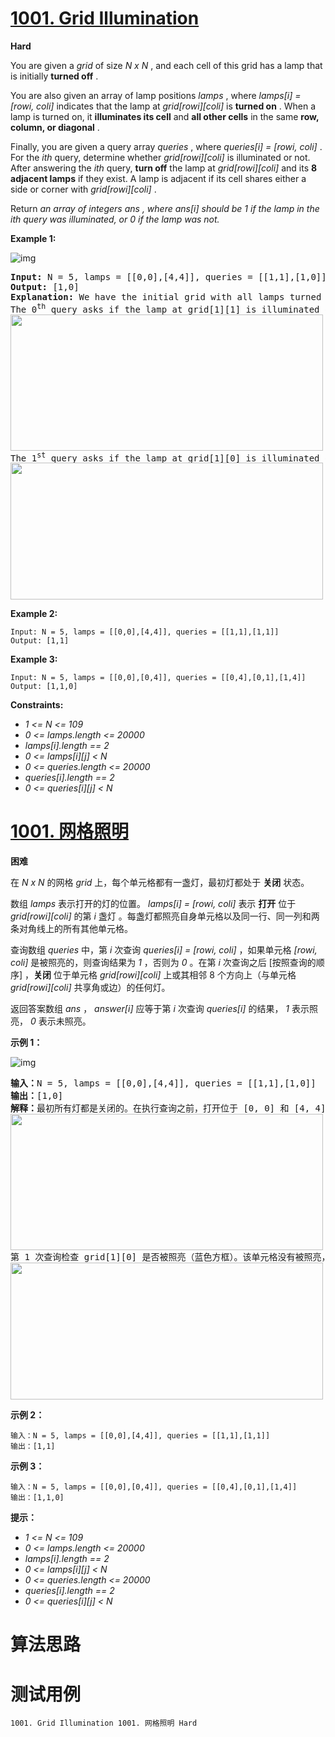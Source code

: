 # [1001. Grid Illumination][enTitle]

**Hard**

You are given a  *grid*  of size  *N x N* , and each cell of this grid has a lamp that is initially **turned off** .

You are also given an array of lamp positions  *lamps* , where  *lamps[i] = [rowi, coli]*  indicates that the lamp at  *grid[rowi][coli]*  is **turned on** . When a lamp is turned on, it **illuminates its cell**  and **all other cells**  in the same **row, column, or diagonal** .

Finally, you are given a query array  *queries* , where  *queries[i] = [rowi, coli]* . For the  *ith*  query, determine whether  *grid[rowi][coli]*  is illuminated or not. After answering the  *ith*  query, **turn off**  the lamp at  *grid[rowi][coli]*  and its **8 adjacent lamps**  if they exist. A lamp is adjacent if its cell shares either a side or corner with  *grid[rowi][coli]* .

Return  *an array of integers*  *ans*  *,*  *where*  *ans[i]*  *should be*  *1*  *if the lamp in the*  *ith*  *query was illuminated, or*  *0*  *if the lamp was not.* 



**Example 1:** 

![img](https://assets.leetcode.com/uploads/2020/08/19/illu_1.jpg)


<pre><strong>Input:</strong> N = 5, lamps = [[0,0],[4,4]], queries = [[1,1],[1,0]]
<strong>Output:</strong> [1,0]
<strong>Explanation:</strong> We have the initial grid with all lamps turned off. In the above picture we see the grid after turning on the lamp at grid[0][0] then turning on the lamp at grid[4][4].
The 0<sup>th</sup> query asks if the lamp at grid[1][1] is illuminated or not (the blue square). It is illuminated, so set ans[0] = 1. Then, we turn off all lamps in the red square.
<img alt="" src="https://assets.leetcode.com/uploads/2020/08/19/illu_step1.jpg" style="width: 500px; height: 218px;">
The 1<sup>st</sup> query asks if the lamp at grid[1][0] is illuminated or not (the blue square). It is not illuminated, so set ans[1] = 0. Then, we turn off all lamps in the red rectangle.
<img alt="" src="https://assets.leetcode.com/uploads/2020/08/19/illu_step2.jpg" style="width: 500px; height: 219px;">
</pre>

**Example 2:** 

```
Input: N = 5, lamps = [[0,0],[4,4]], queries = [[1,1],[1,1]]
Output: [1,1]

```

**Example 3:** 

```
Input: N = 5, lamps = [[0,0],[0,4]], queries = [[0,4],[0,1],[1,4]]
Output: [1,1,0]

```



**Constraints:** 

-  *1 <= N <= 109*  
-  *0 <= lamps.length <= 20000*  
-  *lamps[i].length == 2*  
-  *0 <= lamps[i][j] < N*  
-  *0 <= queries.length <= 20000*  
-  *queries[i].length == 2*  
-  *0 <= queries[i][j] < N* 


# [1001. 网格照明][cnTitle]

**困难**

在  *N x N*  的网格  *grid*  上，每个单元格都有一盏灯，最初灯都处于 **关闭**  状态。

数组  *lamps*  表示打开的灯的位置。 *lamps[i] = [rowi, coli]*  表示 **打开**  位于  *grid[rowi][coli]*  的第  *i*  盏灯 。每盏灯都照亮自身单元格以及同一行、同一列和两条对角线上的所有其他单元格。

查询数组  *queries*  中，第  *i*  次查询  *queries[i] = [rowi, coli]* ，如果单元格  *[rowi, coli]*  是被照亮的，则查询结果为  *1*  ，否则为  *0*  。在第  *i*  次查询之后 [按照查询的顺序] ，**关闭**  位于单元格  *grid[rowi][coli]*  上或其相邻 8 个方向上（与单元格  *grid[rowi][coli]*  共享角或边）的任何灯。

返回答案数组  *ans*  ，  *answer[i]*  应等于第  *i*  次查询  *queries[i]*  的结果， *1*  表示照亮， *0*  表示未照亮。



**示例 1：** 

![img](https://assets.leetcode.com/uploads/2020/08/19/illu_1.jpg)


<pre><strong>输入：</strong>N = 5, lamps = [[0,0],[4,4]], queries = [[1,1],[1,0]]
<strong>输出：</strong>[1,0]
<strong>解释：</strong>最初所有灯都是关闭的。在执行查询之前，打开位于 [0, 0] 和 [4, 4] 的灯。第 0 次查询检查 grid[1][1] 是否被照亮（蓝色方框）。该单元格被照亮，所以 ans[0] = 1 。然后，关闭红色方框中的所有灯。
<img style="width: 500px; height: 218px;" src="https://assets.leetcode.com/uploads/2020/08/19/illu_step1.jpg" alt="">
第 1 次查询检查 grid[1][0] 是否被照亮（蓝色方框）。该单元格没有被照亮，所以 ans[1] = 0 。然后，关闭红色矩形中的所有灯。
<img style="width: 500px; height: 219px;" src="https://assets.leetcode.com/uploads/2020/08/19/illu_step2.jpg" alt="">
</pre>

**示例 2：** 

```
输入：N = 5, lamps = [[0,0],[4,4]], queries = [[1,1],[1,1]]
输出：[1,1]

```

**示例 3：** 

```
输入：N = 5, lamps = [[0,0],[0,4]], queries = [[0,4],[0,1],[1,4]]
输出：[1,1,0]

```



**提示：** 

-  *1 <= N <= 109*  
-  *0 <= lamps.length <= 20000*  
-  *lamps[i].length == 2*  
-  *0 <= lamps[i][j] < N*  
-  *0 <= queries.length <= 20000*  
-  *queries[i].length == 2*  
-  *0 <= queries[i][j] < N* 




# 算法思路

# 测试用例
```
1001. Grid Illumination 1001. 网格照明 Hard
```

[enTitle]: https://leetcode.com/problems/grid-illumination/
[cnTitle]: https://leetcode-cn.com/problems/grid-illumination/
